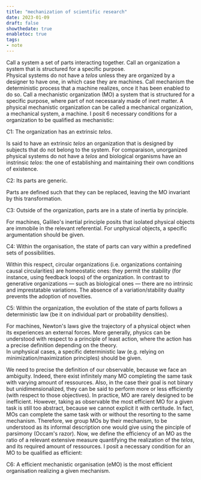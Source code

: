 ```yaml
---
title: "mechanization of scientific research"
date: 2023-01-09
draft: false
showthedate: true
enabletoc: true
tags:
- note
---
```


Call a system a set of parts interacting together. 
Call an organization a system that is structured for a specific purpose.  
Physical systems do not have a *telos* unless they are organized by a designer to have one, in which case they are machines. 
Call mechanism the deterministic process that a machine realizes, once it has been enabled to do so. 
Call a mechanistic organization (MO) a system that is structured for a specific purpose, where part of not necessaraly made of inert matter. 
A physical mechanistic organization can be called a mechanical organization, a mechanical system, a machine.
I posit 6 necessary conditions for a organization to be qualified as mechanistic: 


C1: The organization has an extrinsic *telos*.

Is said to have an extrinsic *telos* an organization that is designed by subjects that do not belong to the system. For comparaison, unorganized physical systems do not have a *telos* and biological organisms have an instrinsic *telos*: the one of establishing and maintaining their own conditions of existence.  

C2: Its parts are generic.

Parts are defined such that they can be replaced, leaving the MO invariant by this transformation.

C3: Outside of the organization, parts are in a state of inertia by principle.  

For machines, Galileo's inertial principle posits that isolated physical objects are immobile in the relevant referential. 
For unphysical objects, a specific argumentation should be given. 

C4: Within the organisation, the state of parts can vary within a predefined sets of possibilities. 

Within this respect, circular organizations (i.e. organizations containing causal circularities) are  homeostatic ones: they permit the stability (for instance, using feedback loops) of the organization. In contrast to generative organizations — such as biological ones — there are no intrinsic and imprestatable variations. The absence of a variation/stability duality prevents the adoption of novelties. 

C5: Within the organization, the evolution of the state of parts follows a deterministic law (be it on individual part or probability densities).

For machines, Newton's laws give the trajectory of a physical object when its experiences an external forces. More generally, physics can be understood with respect to a principle of least action, where the action has a precise definition depending on the theory.  
In unphysical cases, a specific deterministic law (e.g. relying on minimization/maximization principles) should be given. 




We need to precise the definition of our observable, because we face an ambiguity. Indeed, there exist infinitely many MO completing the same task with varying amount of ressources. Also, in the case their goal is not binary but unidimensionalized, they can be said to perform more or less efficiently (with respect to those objectives).
In practice, MO are rarely designed to be inefficient. However, taking as observable the most efficient MO for a given task is still too abstract, because we cannot explicit it with certitude. In fact, MOs can complete the same task with or without the resorting to the same mechanism. Therefore, we group MOs by their mechanism, to be understood as its informal description one would give using the pinciple of parsimony (Occam's razor). Now, we define the efficiency of an MO as the ratio of a relevant extensive measure quantifying the realization of the *telos*, and its required amount of ressources. I posit a necessary condition for an MO to be qualified as efficient: 

C6: A efficient mechanistic organisation (eMO) is the most efficient organisation realizing a given mechanism. 
